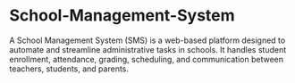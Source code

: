 # School-Management-System
A School Management System (SMS) is a web-based platform designed to automate and streamline administrative tasks in schools. It handles student enrollment, attendance, grading, scheduling, and communication between teachers, students, and parents. 
